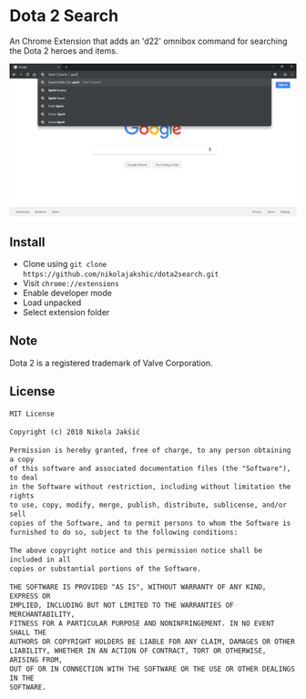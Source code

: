 ﻿# Dota 2 Search

An Chrome Extension that adds an 'd22' omnibox command for searching the Dota 2 heroes and items.

<img src="art/screenshot.png">

## Install

- Clone using `git clone https://github.com/nikolajakshic/dota2search.git`
- Visit `chrome://extensions`
- Enable developer mode
- Load unpacked
- Select extension folder

## Note

Dota 2 is a registered trademark of Valve Corporation.

## License
    MIT License

    Copyright (c) 2018 Nikola Jakšić

    Permission is hereby granted, free of charge, to any person obtaining a copy
    of this software and associated documentation files (the "Software"), to deal
    in the Software without restriction, including without limitation the rights
    to use, copy, modify, merge, publish, distribute, sublicense, and/or sell
    copies of the Software, and to permit persons to whom the Software is
    furnished to do so, subject to the following conditions:

    The above copyright notice and this permission notice shall be included in all
    copies or substantial portions of the Software.

    THE SOFTWARE IS PROVIDED "AS IS", WITHOUT WARRANTY OF ANY KIND, EXPRESS OR
    IMPLIED, INCLUDING BUT NOT LIMITED TO THE WARRANTIES OF MERCHANTABILITY,
    FITNESS FOR A PARTICULAR PURPOSE AND NONINFRINGEMENT. IN NO EVENT SHALL THE
    AUTHORS OR COPYRIGHT HOLDERS BE LIABLE FOR ANY CLAIM, DAMAGES OR OTHER
    LIABILITY, WHETHER IN AN ACTION OF CONTRACT, TORT OR OTHERWISE, ARISING FROM,
    OUT OF OR IN CONNECTION WITH THE SOFTWARE OR THE USE OR OTHER DEALINGS IN THE
    SOFTWARE.
